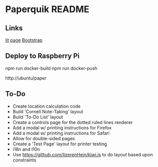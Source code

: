 # Paperquik README

## Links

[lit](https://lit.dev)
[page](https://github.com/visionmedia/page.js)
[Bootstrap](https://getbootstrap.com)

## Deploy to Raspberry Pi

npm run docker-build
npm run docker-push

http://ubuntu/paper

## To-Do

- Create location calculation code
- Build 'Cornell Note-Taking' layout
- Build 'To-Do List' layout
- Create a controls page for the dotted ruled lines renderer
- Add a modal w/ printing instructions for Firefox
- Add a modal w/ printing instructions for Safari
- Allow for double-sided pages
- Create a 'Test Page' layout for printer testing
- i18n and l10n
- Use https://github.com/IjzerenHein/kiwi.js to do layout based upon constraints
